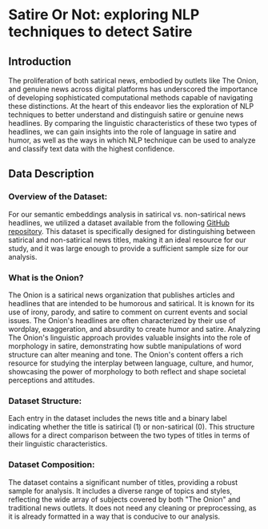# Satire Or Not: exploring NLP techniques to detect Satire
## Introduction
The proliferation of both satirical news, embodied by outlets like The Onion, and genuine news across digital platforms has underscored the importance of developing sophisticated computational methods capable of navigating these distinctions. At the heart of this endeavor lies the exploration of NLP techniques to better understand and distinguish satire or genuine news headlines. By comparing the linguistic characteristics of these two types of headlines, we can gain insights into the role of language in satire and humor, as well as the ways in which NLP technique can be used to analyze and classify text data with the highest confidence.

## Data Description

### Overview of the Dataset:
For our semantic embeddings analysis in satirical vs. non-satirical news headlines, we utilized a dataset available from the following [GitHub repository](https://github.com/lukefeilberg/onion). This dataset is specifically designed for distinguishing between satirical and non-satirical news titles, making it an ideal resource for our study, and it was large enough to provide a sufficient sample size for our analysis.

### What is the Onion?
The Onion is a satirical news organization that publishes articles and headlines that are intended to be humorous and satirical. 
It is known for its use of irony, parody, and satire to comment on current events and social issues. 
The Onion's headlines are often characterized by their use of wordplay, exaggeration, and absurdity to create humor and satire.
Analyzing The Onion's linguistic approach provides valuable insights into the role of morphology in satire, demonstrating how subtle manipulations of word structure can alter meaning and tone.
The Onion's content offers a rich resource for studying the interplay between language, culture, and humor, showcasing the power of morphology to both reflect and shape societal perceptions and attitudes.

### Dataset Structure:
Each entry in the dataset includes the news title and a binary label indicating whether the title is satirical (1) or non-satirical (0).
This structure allows for a direct comparison between the two types of titles in terms of their linguistic characteristics.

### Dataset Composition:
The dataset contains a significant number of titles, providing a robust sample for analysis.
It includes a diverse range of topics and styles, reflecting the wide array of subjects covered by both "The Onion" and traditional news outlets.
It does not need any cleaning or preprocessing, as it is already formatted in a way that is conducive to our analysis.
